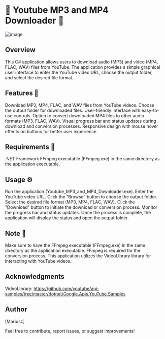 # 🎵 Youtube MP3 and MP4 Downloader 🎵
![image](https://upload.wikimedia.org/wikipedia/commons/thumb/9/90/Logo_of_YouTube_%282013-2015%29.svg/668px-Logo_of_YouTube_%282013-2015%29.svg.png)

## Overview
This C# application allows users to download audio (MP3) and video (MP4, FLAC, WAV) files from YouTube. The application provides a simple graphical user interface to enter the YouTube video URL, choose the output folder, and select the desired file format.

## Features 📝
Download MP3, MP4, FLAC, and WAV files from YouTube videos.
Choose the output folder for downloaded files.
User-friendly interface with easy-to-use controls.
Option to convert downloaded MP4 files to other audio formats (MP3, FLAC, WAV).
Visual progress bar and status updates during download and conversion processes.
Responsive design with mouse hover effects on buttons for better user experience.

## Requirements 📙
.NET Framework
FFmpeg executable (FFmpeg.exe) in the same directory as the application executable.

## Usage ⚙️
Run the application (Youtube_MP3_and_MP4_Downloader.exe).
Enter the YouTube video URL.
Click the "Browse" button to choose the output folder.
Select the desired file format (MP3, MP4, FLAC, WAV).
Click the "Download" button to initiate the download or conversion process.
Monitor the progress bar and status updates.
Once the process is complete, the application will display the status and open the output folder.

## Note 📙
Make sure to have the FFmpeg executable (FFmpeg.exe) in the same directory as the application executable. FFmpeg is required for the conversion process.
This application utilizes the VideoLibrary library for interacting with YouTube videos.

## Acknowledgments
VideoLibrary: https://github.com/youtube/api-samples/tree/master/dotnet/Google.Apis.YouTube.Samples

## Author
[Mariusz]

Feel free to contribute, report issues, or suggest improvements!
